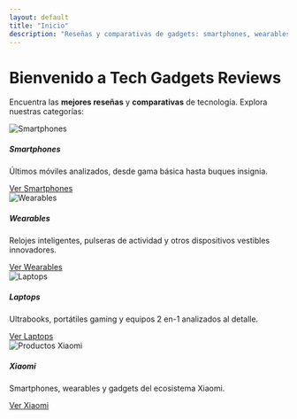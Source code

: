 ```yaml
---
layout: default
title: "Inicio"
description: "Reseñas y comparativas de gadgets: smartphones, wearables y laptops"
---
```

<div class="text-center py-4">
  <h1>Bienvenido a Tech Gadgets Reviews</h1>
  <p>Encuentra las <strong>mejores reseñas</strong> y <strong>comparativas</strong> de tecnología. Explora nuestras categorías:</p>
</div>
<div class="row text-center">
  <!-- Tarjeta categoría Smartphones -->
  <div class="col-md-4 mb-4">
    <div class="card h-100">
      <img src="https://via.placeholder.com/300" class="card-img-top" alt="Smartphones">
      <div class="card-body">
        <h5 class="card-title">Smartphones</h5>
        <p class="card-text">Últimos móviles analizados, desde gama básica hasta buques insignia.</p>
        <a href="{{ "/smartphones" | relative_url }}" class="btn btn-primary">Ver Smartphones</a>
      </div>
    </div>
  </div>
  <!-- Tarjeta categoría Wearables -->
  <div class="col-md-4 mb-4">
    <div class="card h-100">
      <img src="https://via.placeholder.com/300" class="card-img-top" alt="Wearables">
      <div class="card-body">
        <h5 class="card-title">Wearables</h5>
        <p class="card-text">Relojes inteligentes, pulseras de actividad y otros dispositivos vestibles innovadores.</p>
        <a href="{{ "/wearables" | relative_url }}" class="btn btn-primary">Ver Wearables</a>
      </div>
    </div>
  </div>
  <!-- Tarjeta categoría Laptops -->
  <div class="col-md-4 mb-4">
    <div class="card h-100">
      <img src="https://via.placeholder.com/300" class="card-img-top" alt="Laptops">
      <div class="card-body">
        <h5 class="card-title">Laptops</h5>
        <p class="card-text">Ultrabooks, portátiles gaming y equipos 2 en-1 analizados al detalle.</p>
        <a href="{{ "/laptops" | relative_url }}" class="btn btn-primary">Ver Laptops</a>
      </div>
    </div>
  </div>
  <!-- Tarjeta categoría Xiaomi -->
  <div class="col-md-4 mb-4">
    <div class="card h-100">
      <img src="https://via.placeholder.com/300" class="card-img-top" alt="Productos Xiaomi">
      <div class="card-body">
        <h5 class="card-title">Xiaomi</h5>
        <p class="card-text">Smartphones, wearables y gadgets del ecosistema Xiaomi.</p>
        <a href="{{ "/xiaomi" | relative_url }}" class="btn btn-primary">Ver Xiaomi</a>
      </div>
    </div>
  </div>
</div>
